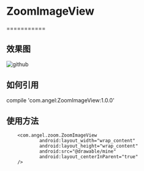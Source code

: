 # ZoomImageView   
===========           
   
    

效果图   
--------  
![github](https://github.com/sw950729/ZoomImageView/blob/master/gif/GIF.gif)   


如何引用  
----------   
compile 'com.angel:ZoomImageView:1.0.0'   

使用方法   
--------

```   
	<com.angel.zoom.ZoomImageView
			android:layout_width="wrap_content"
			android:layout_height="wrap_content"
			android:src="@drawable/mine"
			android:layout_centerInParent="true"
	/>
```
